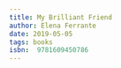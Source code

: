 ```yaml
---
title: My Brilliant Friend 
author: Elena Ferrante
date: 2019-05-05
tags: books
isbn:  9781609450786
---
```

